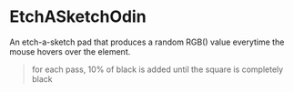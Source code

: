 # EtchASketchOdin

An etch-a-sketch pad that produces a random RGB() value everytime the mouse hovers over the element. 
  > for each pass, 10% of black is added until the square is completely black
